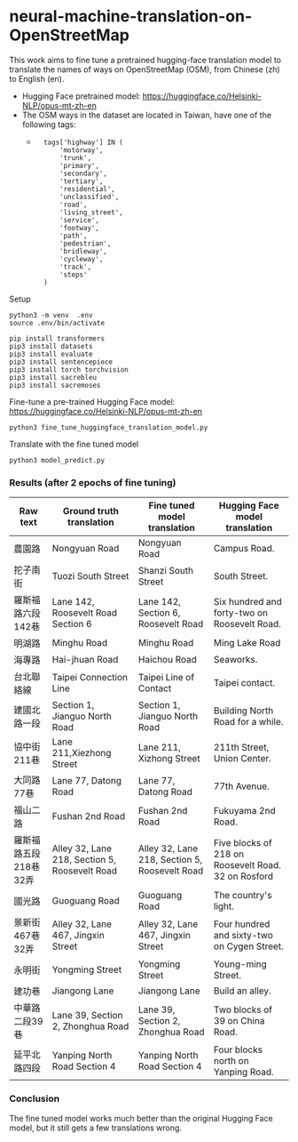 # neural-machine-translation-on-OpenStreetMap

This work aims to fine tune a pretrained hugging-face translation model to translate the names of ways on OpenStreetMap (OSM), from Chinese (zh) to English (en). 
- Hugging Face pretrained model: https://huggingface.co/Helsinki-NLP/opus-mt-zh-en
- The OSM ways in the dataset are located in Taiwan, have one of the following tags:
    - ```
        tags['highway'] IN (
            'motorway',
            'trunk',
            'primary',
            'secondary',
            'tertiary',
            'residential',
            'unclassified',
            'road',
            'living_street',
            'service',
            'footway',
            'path',
            'pedestrian',
            'bridleway',
            'cycleway',
            'track',
            'steps'
        )
        ```

Setup
```
python3 -m venv  .env
source .env/bin/activate

pip install transformers
pip3 install datasets
pip3 install evaluate
pip3 install sentencepiece
pip3 install torch torchvision
pip3 install sacrebleu
pip3 install sacremoses
```

Fine-tune a pre-trained Hugging Face model: https://huggingface.co/Helsinki-NLP/opus-mt-zh-en
```
python3 fine_tune_huggingface_translation_model.py
```

Translate with the fine tuned model
```
python3 model_predict.py
```


### Results (after 2 epochs of fine tuning)

| Raw text | Ground truth translation | Fine tuned model translation | Hugging Face model translation|
| -------- | ------------------------ | ---------------------------- | ----------------------------- |
| 農園路 | Nongyuan Road | Nongyuan Road | Campus Road.
| 拕子南街 | Tuozi South Street | Shanzi South Street | South Street.
| 羅斯福路六段142巷 | Lane 142, Roosevelt Road Section 6 | Lane 142, Section 6, Roosevelt Road | Six hundred and forty-two on Roosevelt Road.
| 明湖路 | Minghu Road | Minghu Road | Ming Lake Road
| 海專路 | Hai-jhuan Road | Haichou Road | Seaworks.
| 台北聯絡線 | Taipei Connection Line | Taipei Line of Contact | Taipei contact.
| 建國北路一段 | Section 1, Jianguo North Road | Section 1, Jianguo North Road | Building North Road for a while.
| 協中街211巷 | Lane 211,Xiezhong Street | Lane 211, Xizhong Street | 211th Street, Union Center.
| 大同路77巷 | Lane 77, Datong Road | Lane 77, Datong Road | 77th Avenue.
| 福山二路 | Fushan 2nd Road | Fushan 2nd Road | Fukuyama 2nd Road.
| 羅斯福路五段218巷32弄 | Alley 32, Lane 218, Section 5, Roosevelt Road | Alley 32, Lane 218, Section 5, Roosevelt Road | Five blocks of 218 on Roosevelt Road. 32 on Rosford | Road.
| 國光路 | Guoguang Road | Guoguang Road | The country's light.
| 景新街467巷32弄 | Alley 32, Lane 467, Jingxin Street | Alley 32, Lane 467, Jingxin Street | Four hundred and sixty-two on Cygen Street.
| 永明街 | Yongming Street | Yongming Street | Young-ming Street.
| 建功巷 | Jiangong Lane | Jiangong Lane | Build an alley.
| 中華路二段39巷 | Lane 39, Section 2, Zhonghua Road | Lane 39, Section 2, Zhonghua Road | Two blocks of 39 on China Road.
| 延平北路四段 | Yanping North Road Section 4 | Yanping North Road Section 4 | Four blocks north on Yanping Road.


### Conclusion

The fine tuned model works much better than the original Hugging Face model, but it still gets a few translations wrong. 